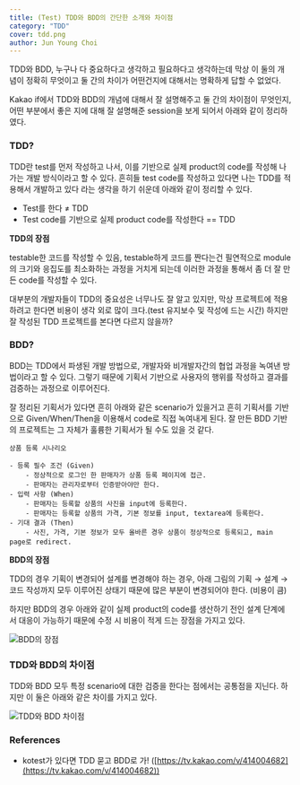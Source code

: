 ```yaml
---
title: (Test) TDD와 BDD의 간단한 소개와 차이점
category: "TDD"
cover: tdd.png
author: Jun Young Choi
---
```


TDD와 BDD, 누구나 다 중요하다고 생각하고 필요하다고 생각하는데 막상 이 둘의 개념이 정확히 무엇이고 둘 간의 차이가 어떤건지에 대해서는 명확하게 답할 수 없었다.

Kakao if에서 TDD와 BDD의 개념에 대해서 잘 설명해주고 둘 간의 차이점이 무엇인지, 어떤 부분에서 좋은 지에 대해 잘 설명해준 session을 보게 되어서 아래와 같이 정리하였다.

### TDD?

TDD란 test를 먼저 작성하고 나서, 이를 기반으로 실제 product의 code를 작성해 나가는 개발 방식이라고 할 수 있다. 흔히들 test code를 작성하고 있다면 나는 TDD를 적용해서 개발하고 있다 라는 생각을 하기 쉬운데 아래와 같이 정리할 수 있다.

- Test를 한다 ≠ TDD
- Test code를 기반으로 실제 product code를 작성한다 == TDD

**TDD의 장점**

testable한 코드를 작성할 수 있음, testable하게 코드를 짠다는건 필연적으로 module의 크기와 응집도를 최소화하는 과정을 거치게 되는데 이러한 과정을 통해서 좀 더 잘 만든 code를 작성할 수 있다.

대부분의 개발자들이 TDD의 중요성은 너무나도 잘 알고 있지만, 막상 프로젝트에 적용하려고 한다면 비용이 생각 외로 많이 크다.(test 유지보수 및 작성에 드는 시간) 하지만 잘 작성된 TDD 프로젝트를 본다면 다르지 않을까?

### BDD?

BDD는 TDD에서 파생된 개발 방법으로, 개발자와 비개발자간의 협업 과정을 녹여낸 방법이라고 할 수 있다. 그렇기 때문에 기획서 기반으로 사용자의 행위를 작성하고 결과를 검증하는 과정으로 이루어진다.

잘 정리된 기획서가 있다면 흔히 아래와 같은 scenario가 있을거고 흔히 기획서를 기반으로 Given/When/Then을 이용해서 code로 직접 녹여내게 된다. 잘 만든 BDD 기반의 프로젝트는 그 자체가 훌륭한 기획서가 될 수도 있을 것 같다.

```textmate
상품 등록 시나리오

- 등록 필수 조건 (Given)
	- 정상적으로 로그인 한 판매자가 상품 등록 페이지에 접근.
	- 판매자는 관리자로부터 인증받아야만 한다.
- 입력 사항 (When)
	- 판매자는 등록할 상품의 사진을 input에 등록한다.
	- 판매자는 등록할 상품의 가격, 기본 정보를 input, textarea에 등록한다.
- 기대 결과 (Then)
	- 사진, 가격, 기본 정보가 모두 올바른 경우 상품이 정상적으로 등록되고, main page로 redirect.
```

**BDD의 장점**

TDD의 경우 기획이 변경되어 설계를 변경해야 하는 경우, 아래 그림의 기획 → 설계 → 코드 작성까지 모두 이루어진 상태기 때문에 많은 부분이 변경되어야 한다. (비용이 큼)

하지만 BDD의 경우 아래와 같이 실제 product의 code를 생산하기 전인 설계 단계에서 대응이 가능하기 때문에 수정 시 비용이 적게 드는 장점을 가지고 있다.

![BDD의 장점](https://velog.velcdn.com/images/silmxmail/post/b90844e4-7bdb-42fd-b926-3de2ce6eb9f8/image.png)

### TDD와 BDD의 차이점

TDD와 BDD 모두 특정 scenario에 대한 검증을 한다는 점에서는 공통점을 지닌다. 하지만 이 둘은 아래와 같은 차이를 가지고 있다.

![TDD와 BDD 차이점](https://velog.velcdn.com/images/ecvheo1/post/530d81f8-61b4-4a7d-9b97-e7c874222514/image.png)

### References

- kotest가 있다면 TDD 묻고 BDD로 가! ([https://tv.kakao.com/v/414004682](https://tv.kakao.com/v/414004682))
